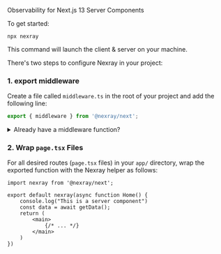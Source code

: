 Observability for Next.js 13 Server Components

To get started:

```
npx nexray
```

This command will launch the client & server on your machine.

There's two steps to configure Nexray in your project:

### 1. export middleware

Create a file called `middleware.ts` in the root of your project and add the following line:

```ts
export { middleware } from '@nexray/next';
```

<details>
  <summary>Already have a middleware function?</summary>
  
  ```ts
  import { withMiddleware } from '@nexray/next';

  export function middleware(request, event) {
    // ...your custom logic
    return withMiddleware()(request, event);
  }
  ```

</details>

### 2. Wrap `page.tsx` Files

For all desired routes (`page.tsx` files) in your `app/` directory, wrap the exported function with the Nexray helper as follows:

```tsx
import nexray from '@nexray/next';

export default nexray(async function Home() {
    console.log("This is a server component")
    const data = await getData();
    return (
        <main>
            {/* ... */}
        </main>
    )
})
```